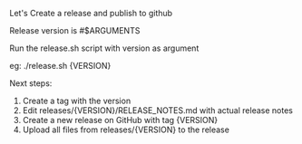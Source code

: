 Let's Create a release and publish to github

Release version is #$ARGUMENTS

Run the release.sh script with version as argument 

eg: ./release.sh {VERSION}

Next steps:

1. Create a tag with the version
2. Edit releases/{VERSION}/RELEASE_NOTES.md with actual release notes
3. Create a new release on GitHub with tag {VERSION}
4. Upload all files from releases/{VERSION} to the release